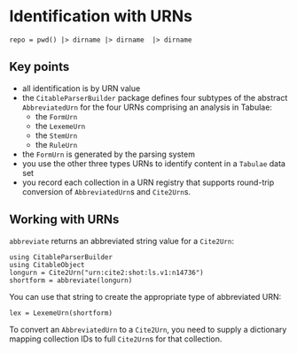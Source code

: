 
# Identification with URNs


```@setup tabulae
repo = pwd() |> dirname |> dirname  |> dirname
```

## Key points

- all identification is by URN value
- the `CitableParserBuilder` package defines four subtypes of the abstract `AbbreviatedUrn` for the four URNs comprising an analysis in Tabulae:
    - the `FormUrn`
    - the `LexemeUrn`
    - the `StemUrn`
    - the `RuleUrn`
- the `FormUrn` is generated by the parsing system    
- you use the other three types URNs to identify content in a `Tabulae` data set    
- you record each collection in a URN registry that supports round-trip conversion of `AbbreviatedUrn`s and `Cite2Urn`s.



## Working with URNs

`abbreviate` returns an abbreviated string value for a `Cite2Urn`:

```@example tabulae
using CitableParserBuilder
using CitableObject
longurn = Cite2Urn("urn:cite2:shot:ls.v1:n14736")
shortform = abbreviate(longurn)
```

You can use that string to create the appropriate type of abbreviated URN:

```@example tabulae
lex = LexemeUrn(shortform)
```

To convert an `AbbreviatedUrn` to a `Cite2Urn`, you need to supply a dictionary mapping collection IDs to full `Cite2Urn`s for that collection.

